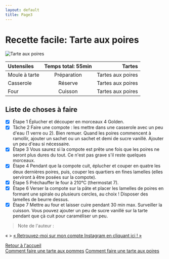 ```yaml
---
layout: default
title: Page3
---
```

# Recette facile: Tarte aux poires

![Tarte aux poires](https://bing.com/th?id=OSK.437428662ba3f50a87f934cdffcea700)

| Ustensiles | Temps total: 55min | Tartes |
| :------------- | :------------: | -------------: |
| Moule à tarte       | Préparation       | Tartes aux poires       |
| Casserole      | Réserve       | Tartes aux poires       |
| Four       | Cuisson     | Tartes aux poires       |

## Liste de choses à faire

- [x] Étape 1
      Éplucher et découper en morceaux 4 Golden.
- [x] Tâche 2
      Faire une compote : les mettre dans une casserole avec un peu d'eau (1 verre ou 2). Bien remuer. Quand les poires 
      commencent à ramollir, ajouter un sachet ou un sachet et demi de sucre vanillé. Ajouter un peu d'eau si nécessaire.
- [x] Étape 3
      Vous saurez si la compote est prête une fois que les poires ne seront plus dures du tout. Ce n'est pas grave s'il 
      reste quelques morceaux.
- [x] Étape 4
      Pendant que la compote cuit, éplucher et couper en quatre les deux dernières poires, puis, couper les quartiers en 
      fines lamelles (elles serviront à être posées sur la compote).
- [x] Étape 5
      Préchauffer le four à 210°C (thermostat 7).
- [x] Étape 6
      Verser la compote sur la pâte et placer les lamelles de poires en formant une spirale ou plusieurs cercles, au choix 
      ! Disposer des lamelles de beurre dessus.
- [x] Étape 7
      Mettre au four et laisser cuire pendant 30 min max. Surveiller la cuisson. Vous pouvez ajouter un peu de sucre 
      vanillé sur la tarte pendant que çà cuit pour caraméliser un peu.

> Note de l'auteur :

« > [« Retrouvez-moi sur mon compte Instagram en cliquant ici ! »](https://www.instagram.com/cookbylis/) 


[Retour à l'accueil](index)  
[Comment faire une tarte aux pommes](page1)
[Comment faire une tarte aux poires](page2)
